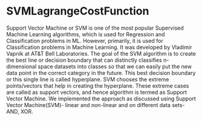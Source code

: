 # SVMLagrangeCostFunction
Support Vector Machine or SVM is one of the most popular Supervised Machine Learning algorithms, which is used for Regression and Classification problems in ML. However, primarily, it is used for Classification problems in Machine Learning.
It was developed by Vladimir Vapnik at AT&T Bell Laboratories.
The goal of the SVM algorithm is to create the best line or decision boundary that can distinctly classifies n-dimensional space datasets into classes so that we can easily put the new data point in the correct category in the future. This best decision boundary or this single line is called hyperplane. 
SVM chooses the extreme points/vectors that help in creating the hyperplane. These extreme cases are called as support vectors, and hence algorithm is termed as Support Vector Machine.
We implemented the approach as discussed using Support Vector Machine(SVM)- linear and non-linear and on different data sets- AND, XOR.
